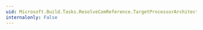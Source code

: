 ```yaml
---
uid: Microsoft.Build.Tasks.ResolveComReference.TargetProcessorArchitecture
internalonly: False
---
```

